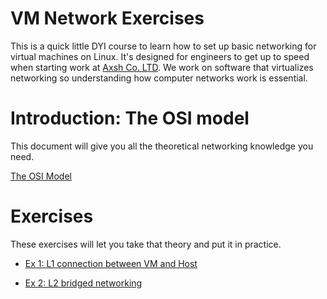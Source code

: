 # VM Network Exercises

This is a quick little DYI course to learn how to set up basic networking for virtual machines on Linux. It's designed for engineers to get up to speed when starting work at [Axsh Co. LTD](http://axsh.jp). We work on software that virtualizes networking so understanding how computer networks work is essential.

# Introduction: The OSI model

This document will give you all the theoretical networking knowledge you need.

[The OSI Model](00_the_osi_model.md)

# Exercises

These exercises will let you take that theory and put it in practice.

* [Ex 1: L1 connection between VM and Host](01_L1_vm_network.md)

* [Ex 2: L2 bridged networking](02_L2_bridged_vm.md)
